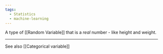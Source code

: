 ```yaml
---
tags:
  - Statistics
  - machine-learning
---
```

A type of [[Random Variable]] that is a *real* number - like height and weight.

---
See also [[Categorical variable]]